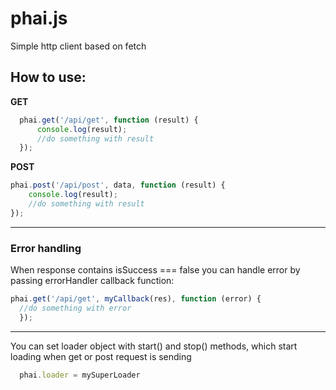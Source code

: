 # phai.js
Simple http client based on fetch



## How to use:

__GET__
```js
  phai.get('/api/get', function (result) {
      console.log(result);
      //do something with result
  });
```

__POST__
  ```js
  phai.post('/api/post', data, function (result) { 
      console.log(result);
      //do something with result
  });
  ```
  ____
  ### Error handling
  
  When response contains isSuccess === false you can handle error by passing errorHandler callback function:
  ```js
  phai.get('/api/get', myCallback(res), function (error) {
    //do something with error 
    });
  ```
  ____
  
  You can set loader object with start() and stop() methods, which start loading when get or post request is sending
  
```js
  phai.loader = mySuperLoader
```

